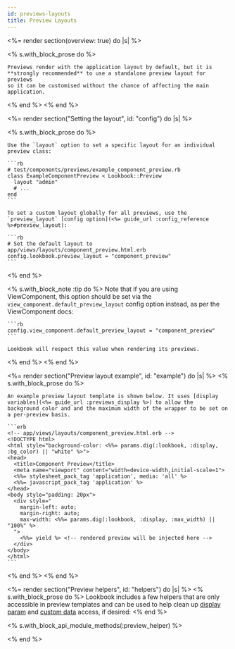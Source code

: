 ```yaml
---
id: previews-layouts
title: Preview Layouts
---
```


<%= render section(overview: true) do |s| %>

  <% s.with_block_prose do %>

    Previews render with the application layout by default, but it is **strongly recommended** to use a standalone preview layout for previews
    so it can be customised without the chance of affecting the main application.

  <% end %>
<% end %>

<%= render section("Setting the layout", id: "config") do |s| %>

  <% s.with_block_prose do %>
  
    Use the `layout` option to set a specific layout for an individual preview class:

    ```rb
    # test/components/previews/example_component_preview.rb
    class ExampleComponentPreview < Lookbook::Preview
      layout "admin"
      # ...
    end
    ```

    To set a custom layout globally for all previews, use the `preview_layout` [config option](<%= guide_url :config_reference %>#preview_layout):

    ```rb
    # Set the default layout to app/views/layouts/component_preview.html.erb
    config.lookbook.preview_layout = "component_preview"
    ```

  <% end %>

  <% s.with_block_note :tip do %>
    Note that if you are using ViewComponent, this option should be set via the `view_component.default_preview_layout` config option instead, as per the ViewComponent docs:

    ```rb
    config.view_component.default_preview_layout = "component_preview"
    ```

    Lookbook will respect this value when rendering its previews.
  <% end %>
<% end %>

<%= render section("Preview layout example", id: "example") do |s| %>
  <% s.with_block_prose do %>

    An example preview layout template is shown below. It uses [display variables](<%= guide_url :previews_display %>) to allow the
    background color and and the maximum width of the wrapper to be set on a per-preview basis.

    ```erb
    <!-- app/views/layouts/component_preview.html.erb -->
    <!DOCTYPE html>
    <html style="background-color: <%%= params.dig(:lookbook, :display, :bg_color) || "white" %>">
    <head>
      <title>Component Preview</title>
      <meta name="viewport" content="width=device-width,initial-scale=1">
      <%%= stylesheet_pack_tag 'application', media: 'all' %>
      <%%= javascript_pack_tag 'application' %>
    </head>
    <body style="padding: 20px">
      <div style="
        margin-left: auto;
        margin-right: auto;
        max-width: <%%= params.dig(:lookbook, :display, :max_width) || "100%" %>
      ">
        <%%= yield %> <!-- rendered preview will be injected here -->
      </div>
    </body>
    </html>
    ```

  <% end %>
<% end %>

<%= render section("Preview helpers", id: "helpers") do |s| %>
  <% s.with_block_prose do %>
    Lookbook includes a few helpers that are only accessible in preview templates and can be used to help
    clean up [display param](<%= guide_url :previews_params %>) and [custom data](<%= extend_url :data %>) access, if desired:
  <% end %>

  <% s.with_block_api_module_methods(:preview_helper) %>
  
<% end %>
